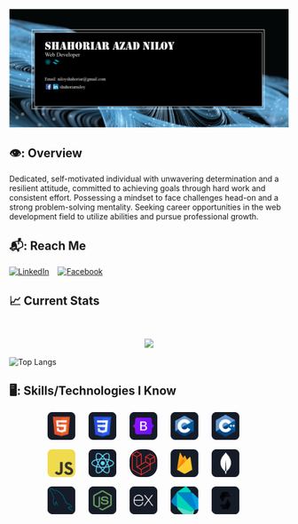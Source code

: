 

<a align="center" href="https://www.linkedin.com/in/shahoriarniloy/">
<img src="https://github.com/shahoriarniloy/shahoriarniloy/blob/main/icons/banner.webp" />
</a>


##  👁️: Overview  

Dedicated, self-motivated individual with unwavering determination and a resilient attitude, committed to achieving goals through hard work and consistent effort. Possessing a mindset to face challenges head-on and a strong problem-solving mentality. Seeking career opportunities in the web development field to utilize abilities and pursue professional growth.


##  📬: Reach Me
<P align="center">

[![LinkedIn](https://img.icons8.com/color/48/000000/linkedin.png)](https://www.linkedin.com/in/shahoriarniloy/)
&nbsp;&nbsp;
[![Facebook](https://img.icons8.com/color/48/000000/facebook.png)](https://www.facebook.com/shahoriarniloy)
  
</P>


## :chart_with_upwards_trend: Current Stats

<br />
<p align="center">
  <img width="60%" src="https://github-readme-streak-stats.herokuapp.com?user=shahoriarniloy&theme=react&hide_border=true&background=0D1117&stroke=0D1117&fire=FF1CF7&sideLabels=00F0FF&currStreakNum=FF1CF7&ring=FF1CF7&currStreakLabel=FF1CF7&sideNums=00F0FF" />
</p>

![Top Langs](https://github-readme-stats.vercel.app/api/top-langs/?username=shahoriarniloy&theme=dark&card_width=1000)






## 🖥️: Skills/Technologies I Know
<p align="center">
  <img src="https://github.com/shahoriarniloy/shahoriarniloy/blob/main/icons/HTML.png" alt="HTML5" title="HTML5" width="50" height="50" style="margin-right: 20px; border-radius: 5px;" />
  <img src="https://github.com/shahoriarniloy/shahoriarniloy/blob/main/icons/css.png" alt="CSS3" title="CSS3" width="50" height="50" style="margin-right: 20px; border-radius: 5px;" />
  <img src="https://github.com/shahoriarniloy/shahoriarniloy/blob/main/icons/Bootsrap.png" alt="Bootstrap" title="Bootstrap" width="50" height="50" style="margin-right: 20px; border-radius: 5px;" />
  <img src="https://github.com/shahoriarniloy/shahoriarniloy/blob/main/icons/c.png" alt="C" title="C" width="50" height="50" style="margin-right: 20px; border-radius: 5px;" />
  <img src="https://github.com/shahoriarniloy/shahoriarniloy/blob/main/icons/cpp.png" alt="C++" title="C++" width="50" height="50" style="margin-right: 20px; border-radius: 5px;" />
</p>

<p align="center">
    <img src="https://github.com/shahoriarniloy/shahoriarniloy/blob/main/icons/JavaScript.png" alt="JavaScript" title="JavaScript" width="50" height="50" style="margin-right: 20px; border-radius: 5px;" />
    <img src="https://github.com/shahoriarniloy/shahoriarniloy/blob/main/icons/react.png" alt="React" title="React" width="50" height="50" style="margin-right: 20px; border-radius: 5px;" />
   <img src="https://github.com/shahoriarniloy/shahoriarniloy/blob/main/icons/Laravel.png" alt="Laravel" title="Laravel" width="50" height="50" style="margin-right: 20px; border-radius: 20px;" />
  <img src="https://github.com/shahoriarniloy/shahoriarniloy/blob/main/icons/firebase.png" alt="Firebase" title="Firebase" width="50" height="50" style="margin-right: 20px; border-radius: 5px;" />
  <img src="https://github.com/shahoriarniloy/shahoriarniloy/blob/main/icons/mongo.png" alt="MongoDB" title="MongoDB" width="50" height="50" style="margin-right: 20px; border-radius: 5px;" />
</p>
<p  align="center">
  <img src="https://github.com/shahoriarniloy/shahoriarniloy/blob/main/icons/MySQL.png" alt="MySQL" title="MySQL" width="50" height="50" style="margin-right: 20px; border-radius: 5px;" />
  <img src="https://github.com/shahoriarniloy/shahoriarniloy/blob/main/icons/node.png" alt="Node" title="Node width="50" height="50" style="margin-right: 20px; border-radius: 5px;" />
  <img src="https://github.com/shahoriarniloy/shahoriarniloy/blob/main/icons/express.png" alt="Express" title="Express" width="50" height="50" style="margin-right: 20px; border-radius: 5px;" />
  <img src="https://github.com/shahoriarniloy/shahoriarniloy/blob/main/icons/dart.png" alt="Dart" title="Dart" width="50" height="50" style="margin-right: 20px; border-radius: 5px;" />
  <img src="https://github.com/shahoriarniloy/shahoriarniloy/blob/main/icons/solidity.png" alt="Solidity" title="Solidity" width="50" height="50" style="margin-right: 20px; border-radius: 5px;" />

</p>

